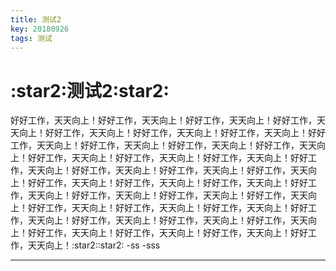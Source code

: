 ```yaml
---
title: 测试2
key: 20180926
tags: 测试
---
```

<h1>:star2:测试2:star2:</h1>
好好工作，天天向上！好好工作，天天向上！好好工作，天天向上！好好工作，天天向上！好好工作，天天向上！好好工作，天天向上！好好工作，天天向上！好好工作，天天向上！好好工作，天天向上！好好工作，天天向上！好好工作，天天向上！好好工作，天天向上！好好工作，天天向上！好好工作，天天向上！好好工作，天天向上！好好工作，天天向上！好好工作，天天向上！好好工作，天天向上！好好工作，天天向上！好好工作，天天向上！好好工作，天天向上！好好工作，天天向上！好好工作，天天向上！好好工作，天天向上！好好工作，天天向上！好好工作，天天向上！好好工作，天天向上！好好工作，天天向上！好好工作，天天向上！好好工作，天天向上！好好工作，天天向上！好好工作，天天向上！好好工作，天天向上！好好工作，天天向上！好好工作，天天向上！好好工作，天天向上！:star2::star2:
-ss
-sss

<!--more-->

---
